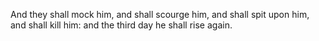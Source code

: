 And they shall mock him, and shall scourge him, and shall spit upon him, and shall kill him: and the third day he shall rise again.
